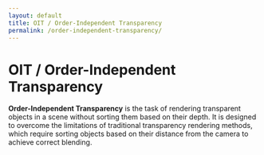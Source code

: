 ```yaml
---
layout: default
title: OIT / Order-Independent Transparency
permalink: /order-independent-transparency/
---
```


# OIT / Order-Independent Transparency

**Order-Independent Transparency** is the task of rendering transparent objects in a scene without sorting them based on their depth. It is designed to overcome the limitations of traditional transparency rendering methods, which require sorting objects based on their distance from the camera to achieve correct blending.